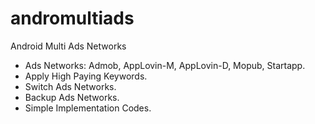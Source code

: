 # andromultiads
Android Multi Ads Networks
- Ads Networks: Admob, AppLovin-M, AppLovin-D, Mopub, Startapp.
- Apply High Paying Keywords.
- Switch Ads Networks.
- Backup Ads Networks.
- Simple Implementation Codes.